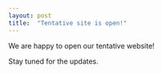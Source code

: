 ```yaml
---
layout: post
title:  "Tentative site is open!"
---
```


We are happy to open our tentative website!

Stay tuned for the updates.

